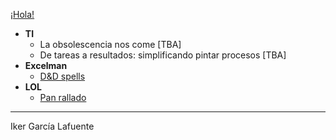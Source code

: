 [¡Hola!](https://ikergl.github.io/hola.html)

- **TI**
  - La obsolescencia nos come [TBA]
  - De tareas a resultados: simplificando pintar procesos [TBA]
- **Excelman**
  - [D&D spells](https://ikergl.github.io/d&d_spells.html)
- **LOL**
  - [Pan rallado](https://ikergl.github.io/pan_rallado.html)

___
Iker García Lafuente
